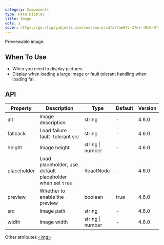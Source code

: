 ```yaml
---
category: Components
type: Data Display
title: Image
cols: 2
cover: https://gw.alipayobjects.com/zos/bmw-prod/a77ae075-27de-49c9-9f44-a505f2be07fa.svg
---
```


Previewable image.

## When To Use

- When you need to display pictures.
- Display when loading a large image or fault tolerant handling when loading fail.

## API

| Property | Description | Type | Default | Version |
| --- | --- | --- | --- | --- |
| alt | Image description | string | - | 4.6.0 |
| fallback | Load failure fault-tolerant src | string | - | 4.6.0 |
| height | Image height | string \| number | - | 4.6.0 |
| placeholder | Load placeholder, use default placeholder when set `true` | ReactNode | - | 4.6.0 |
| preview | Whether to enable the preview | boolean | true | 4.6.0 |
| src | Image path | string | - | 4.6.0 |
| width | Image width | string \| number | - | 4.6.0 |

Other attributes [<img\>](https://developer.mozilla.org/en-US/docs/Web/HTML/Element/img#Attributes)
